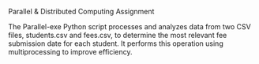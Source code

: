 Parallel & Distributed Computing Assignment

The Parallel-exe Python script processes and analyzes data from two CSV files, students.csv and fees.csv, to determine the most relevant fee submission date for each student. It performs this operation using multiprocessing to improve efficiency.
